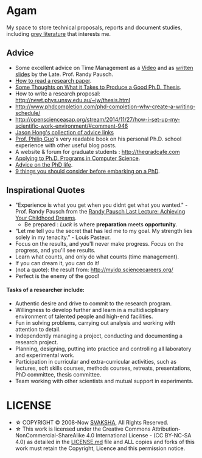 # Agam

My space to store technical proposals, reports and document studies, including [grey literature](https://en.wikipedia.org/wiki/Grey_literature) that interests me.


## Advice
+ Some excellent advice on Time Management as a [Video](https://www.youtube.com/watch?v=oTugjssqOT0&ebc=ANyPxKqznHPt8tH-h6nssbneWEMegl11qJ51FGN7Wdtu9gad2SkIF1qSE-F6--s5EI_O4uzwT0TL) and as [written slides](http://www.cs.virginia.edu/helpnet/Time/time.html) by the Late. Prof. Randy Pausch.
+ [How to read a research paper](http://cseweb.ucsd.edu/~wgg/CSE210/howtoread.html).
+ [Some Thoughts on What it Takes to Produce a Good Ph.D. Thesis](https://engineering.purdue.edu/kak/HowToPhD.pdf).
+ How to write a research proposal: http://newt.phys.unsw.edu.au/~jw/thesis.html
+ http://www.phdcompletion.com/phd-completion-why-create-a-writing-schedule/
+ http://openscienceasap.org/stream/2014/11/27/how-i-set-up-my-scientific-work-environment/#comment-946
+ [Jason Hong's collection of advice links](http://www.cs.cmu.edu/~jasonh/advice.html)
+ [Prof. Philip Guo](http://pgbovine.net/PhD-memoir.htm)'s very readable book on his personal Ph.D. school experience with other useful blog posts.
+ A website & forum for graduate students : http://thegradcafe.com 
+ [Applying to Ph.D. Programs in Computer Science](http://www.cs.cmu.edu/~harchol/gradschooltalk.pdf).
+ [Advice on the PhD life](http://blog.vivekhaldar.com/post/29296581613/what-is-life-like-for-phds-in-computer-science-who).
+ [9 things you should consider before embarking on a PhD](https://www.elsevier.com/connect/9-things-you-should-consider-before-embarking-on-a-phd).


## Inspirational Quotes
+ "Experience is what you get when you didnt get what you wanted." - Prof. Randy Pausch from the [Randy Pausch Last Lecture: Achieving Your Childhood Dreams](https://www.youtube.com/watch?v=ji5_MqicxSo).
    + Be prepared : _Luck_ is where __preparation__ meets __opportunity__.
+ “Let me tell you the secret that has led me to my goal. My strength lies solely in my tenacity.” - Louis Pasteur.
+ Focus on the results, and you'll never make progress. Focus on the progress, and you'll see results.
+ Learn what counts, and only do what counts (time management).
+ If you can dream it, you can do it!
+ (not a quote): the result from: http://myidp.sciencecareers.org/ 
+ Perfect is the enemy of the good!

#### Tasks of a researcher include:
* Authentic desire and drive to commit to the research program.
* Willingness to develop further and learn in a multidisciplinary environment of talented people and high-end facilities.
* Fun in solving problems, carrying out analysis and working with attention to detail.
* Independently managing a project, conducting and documenting a research project.
* Planning, designing, putting into practice and controlling all laboratory and experimental work.
* Participation in curricular and extra-curricular activities, such as lectures, soft skills courses, methods courses, retreats, presentations, PhD committee, thesis committee.
* Team working with other scientists and mutual support in experiments.


# LICENSE 
+ ☆ COPYRIGHT © 2008-Now [SVAKSHA](http://svaksha.com/pages/Bio), All Rights Reserved. 
+ ☆ This work is licensed under the Creative Commons Attribution-NonCommercial-ShareAlike 4.0 International License - (CC BY-NC-SA 4.0) as detailed in the [LICENSE.md](https://github.com/svaksha/aksh/blob/master/LICENSE.md) file and ALL copies and forks of this work must retain the Copyright, Licence and this permission notice.


